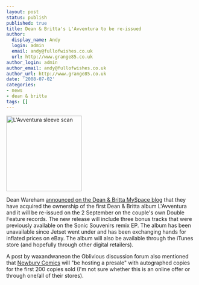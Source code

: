 ```yaml
---
layout: post
status: publish
published: true
title: Dean & Britta's L'Avventura to be re-issued
author:
  display_name: Andy
  login: admin
  email: andy@fullofwishes.co.uk
  url: http://www.grange85.co.uk
author_login: admin
author_email: andy@fullofwishes.co.uk
author_url: http://www.grange85.co.uk
date: '2008-07-02'
categories:
- news
- dean & britta
tags: []
---
```

<div class="imagebox-a"><img src="https://media.fullofwishes.co.uk/07-dean_and_britta/sleeves/dab_lavventura.jpg" width="200" height="200" alt="L'Avventura sleeve scan"/></div>
<p>Dean Wareham <a href="http://blog.myspace.com/index.cfm?fuseaction=blog.view&friendID=23842982&blogID=410954468">announced on the Dean & Britta MySpace blog</a> that they have acquired the ownership of the first Dean & Britta album L'Avventura and it will be re-issued on the 2 September on the couple's own Double Feature records. The new release will include three bonus tracks that were previously available on the Sonic Souvenirs remix EP. The album has been unavailable since Jetset went under and has been exchanging hands for inflated prices on eBay. The album will also be available through the iTunes store (and hopefully through other digital retailers).</p>
<p>A <span class="removed_link" title="http://forum.fullofwishes.co.uk/phpBB/viewtopic.php?f=4&t=5">post by waxandwaneon the Oblivious discussion forum</span> also mentioned that <a href="http://www.newburycomics.com/">Newbury Comics</a> will "be hosting a presale" with autographed copies for the first 200 copies sold (I'm not sure whether this is an online offer or through one/all of their stores).</p>
